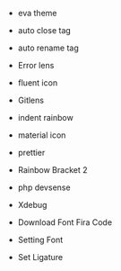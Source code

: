 - eva theme
- auto close tag
- auto rename tag 
- Error lens
- fluent icon
- Gitlens
- indent rainbow
- material icon
- prettier
- Rainbow Bracket 2
- php devsense
- Xdebug

- Download Font Fira Code
- Setting Font 
- Set Ligature
